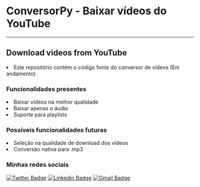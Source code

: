 <h1> ConversorPy - Baixar vídeos do YouTube</h1> <hr>
<h2> Download videos from YouTube</h2>

<li> Este repositório contém o código fonte do conversor de vídeos (Em andamento) </li>

<h3> Funcionalidades presentes </h3>
<li> Baixar vídeos na melhor qualidade
<li> Baixar apenas o áudio
<li> Suporte para playlists

<h3> Possíveis funcionalidades futuras </h3>
<li> Seleção na qualidade de download dos vídeos
<li> Conversão nativa para .mp3




<div>
<h3> Minhas redes sociais </h3> 

[![Twitter Badge](https://img.shields.io/badge/-@duvrdx-000000?style=flat-square&labelColor=000000&logo=twitter&logoColor=white&link=https://twitter.com/duvrdx)](https://twitter.com/duvrdx) 
[![Linkedin Badge](https://img.shields.io/badge/-Eduardo%20Henrique-000000?style=flat-square&logo=Linkedin&logoColor=white&link=https://www.linkedin.com/in/eduardo-henrique-próspero-souza-478298203/)](https://www.linkedin.com/in/eduardo-henrique-próspero-souza-478298203/) 
[![Gmail Badge](https://img.shields.io/badge/-duvrdx@gmail.com-000000?style=flat-square&logo=Gmail&logoColor=white&link=mailto:duvrdx@gmail.com)](mailto:duvrdx@gmail.com)

</div>
